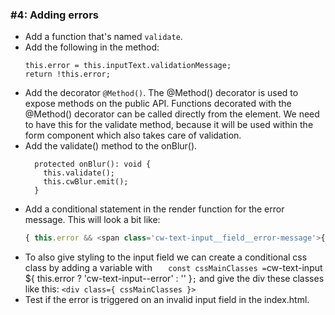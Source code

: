 ### #4: Adding errors

- Add a function that's named `validate`. 
- Add the following in the method: 
  ```    
  this.error = this.inputText.validationMessage;
  return !this.error;
  ```
- Add the decorator `@Method()`. The @Method() decorator is used to expose methods on the public API. Functions decorated with the @Method() decorator can be called directly from the element. We need to have this for the validate method, because it will be used within the form component which also takes care of validation. 
- Add the validate() method to the onBlur(). 
  ```
    protected onBlur(): void {
      this.validate();
      this.cwBlur.emit();
    }
  ```
- Add a conditional statement in the render function for the error message.
  This will look a bit like: 
  ```javascript
  { this.error && <span class='cw-text-input__field__error-message'>{ this.error }</span> }
  ```
- To also give styling to the input field we can create a conditional css class by adding a variable with `    const cssMainClasses = `cw-text-input ${ this.error ? 'cw-text-input--error' : '' }`;` and give the div these classes like this: `<div class={ cssMainClasses }>`  
- Test if the error is triggered on an invalid input field in the index.html.  